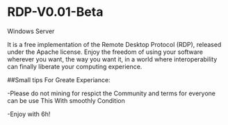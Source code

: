 # RDP-V0.01-Beta
Windows Server

It is a free implementation of the Remote Desktop Protocol (RDP), released under the Apache license. Enjoy the freedom of using your software wherever you want, the way you want it, in a world where interoperability can finally liberate your computing experience.

##Small tips For Greate Experiance:

-Please do not mining for respict the Community
and terms for everyone can be use This With smoothly Condition

-Enjoy with 6h!
